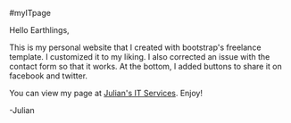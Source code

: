 #myITpage

Hello Earthlings,

This is my personal website that I created with bootstrap's freelance template. 
I customized it to my liking. I also corrected an issue with the contact form so that it works. 
At the bottom, I added buttons to share it on facebook and twitter. 

You can view my page at <a href="http://julian.cx" target="_blank">Julian's IT Services</a>. 
Enjoy!

-Julian

